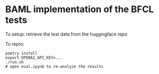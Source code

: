 # BAML implementation of the BFCL tests

To setup: retrieve the test data from the huggingface repo

To repro:

```
poetry install
export OPENAI_API_KEY=...
./run.sh
# open eval.ipynb to re-analyze the results
```
